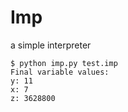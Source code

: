 # Imp
a simple interpreter

```
$ python imp.py test.imp
Final variable values:
y: 11
x: 7
z: 3628800
```
